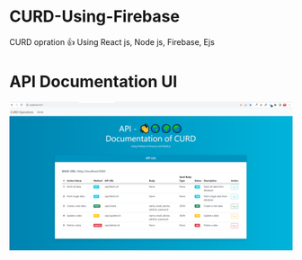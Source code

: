 # CURD-Using-Firebase
CURD opration 👍  Using React js, Node js, Firebase, Ejs 

# API Documentation UI
<p align="center">
  <a href="https://getbootstrap.com/">
    <img
      src="./public/assets/images/api_doc.png"
      alt="Bootstrap logo"
      width="auto"
      height="auto"
    />
  </a>
</p>
